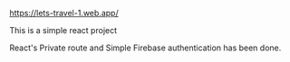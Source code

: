 https://lets-travel-1.web.app/

This is a simple react project

React's Private route and Simple Firebase authentication has been done.
